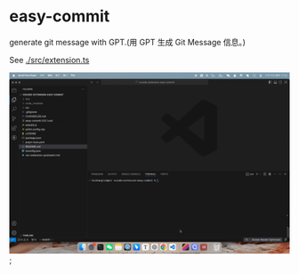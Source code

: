 # easy-commit

generate git message with GPT.(用 GPT 生成 Git Message 信息。)

See [./src/extension.ts](./src/extension.ts)

![](./preview.gif);